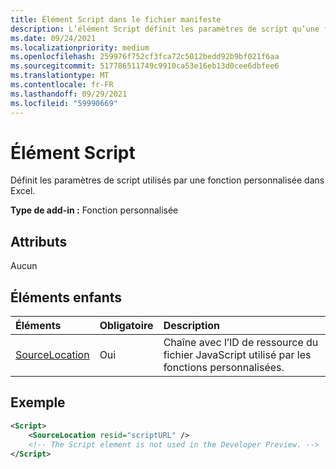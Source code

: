 ```yaml
---
title: Élément Script dans le fichier manifeste
description: L’élément Script définit les paramètres de script qu’une fonction personnalisée utilise dans Excel.
ms.date: 09/24/2021
ms.localizationpriority: medium
ms.openlocfilehash: 259976f752cf3fca72c5012bedd92b9bf021f6aa
ms.sourcegitcommit: 517786511749c9910ca53e16eb13d0cee6dbfee6
ms.translationtype: MT
ms.contentlocale: fr-FR
ms.lasthandoff: 09/29/2021
ms.locfileid: "59990669"
---
```

# <a name="script-element"></a>Élément Script

Définit les paramètres de script utilisés par une fonction personnalisée dans Excel.

**Type de add-in :** Fonction personnalisée

## <a name="attributes"></a>Attributs

Aucun

## <a name="child-elements"></a>Éléments enfants

|Éléments  |  Obligatoire  |  Description  |
|:-----|:-----|:-----|
|  [SourceLocation](customfunctionssourcelocation.md)  |  Oui  | Chaîne avec l’ID de ressource du fichier JavaScript utilisé par les fonctions personnalisées.|

## <a name="example"></a>Exemple

```xml
<Script>
    <SourceLocation resid="scriptURL" />
    <!-- The Script element is not used in the Developer Preview. -->
</Script>
```
